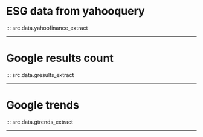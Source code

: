 # ESG data from yahooquery

::: src.data.yahoofinance_extract

---

# Google results count

::: src.data.gresults_extract

---

# Google trends

::: src.data.gtrends_extract

---

